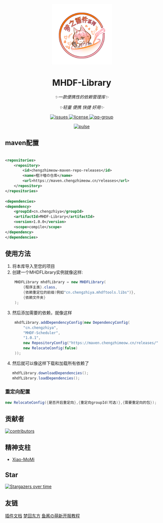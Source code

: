 <p align="center">
   <img src="./Logo.png" width="200px" height="200px" alt="MHDF-Library">
</p>

<div align="center">

# MHDF-Library

_✨一款便携性的依赖管理库✨_

_✨轻量 便携 快捷 好用✨_

</div>

<p align="center">
    <a href="https://github.com/ChengZhiMeow/MHDF-Library/issues">
        <img src="https://img.shields.io/github/issues/ChengZhiMeow/MHDF-Library?style=flat-square" alt="issues">
    </a>
    <a href="https://github.com/ChengZhiMeow/MHDF-Library/blob/main/LICENSE">
        <img src="https://img.shields.io/github/license/ChengZhiMeow/MHDF-Library?style=flat-square" alt="license">
    </a>
    <a href="https://qm.qq.com/cgi-bin/qm/qr?k=T047YB6lHNMMcMuVlK_hGBcT5HNESxMA&jump_from=webapi&authKey=0/IFGIO6xLjjHB2YKF7laLxkKWbtWbDhb1lt//m7GgbElJSWdRZ8RjbWzSsufkO6">
        <img src="https://img.shields.io/badge/QQ群-129139830-brightgreen?style=flat-square" alt="qq-group">
    </a>
</p>

<div align="center">
    <a href="https://github.com/ChengZhiMeow/MHDF-Library/pulse">
        <img src="https://repobeats.axiom.co/api/embed/e58f3e1358766291db33ba451d3e90be99811f4f.svg" alt="pulse">
    </a>
</div>

## maven配置

```xml

<repositories>
    <repository>
        <id>chengzhimeow-maven-repo-releases</id>
        <name>橙汁喵の仓库</name>
        <url>https://maven.chengzhimeow.cn/releases</url>
    </repository>
</repositories>

<dependencies>
<dependency>
    <groupId>cn.chengzhiya</groupId>
    <artifactId>MHDF-Library</artifactId>
    <version>1.0.0</version>
    <scope>compile</scope>
</dependency>
</dependencies>
```

## 使用方法

1. 将本库导入至您的项目
2. 创建一个MHDFLibrary实例就像这样:
   ```java
    MHDFLibrary mhdfLibrary = new MHDFLibrary(
        {程序主类}.class,
        {依赖重定位的前缀(例如"cn.chengzhiya.mhdftools.libs")},
        {依赖文件夹}
    );
   ```
3. 然后添加需要的依赖，就像这样
   ```java
    mhdfLibrary.addDependencyConfig(new DependencyConfig(
        "cn.chengzhiya",
        "MHDF-Scheduler",
        "1.0.1",
        new RepositoryConfig("https://maven.chengzhimeow.cn/releases/"),
        new RelocateConfig(false)
    ));
   ```
4. 然后就可以像这样下载和加载所有依赖了
   ```java
   mhdfLibrary.downloadDependencies();
   mhdfLibrary.loadDependencies();
   ```

### 重定向配置

```java
new RelocateConfig({是否开启重定向},{重定向groupId(可选)},{需要重定向的包});
```

## 贡献者

<a href="https://github.com/ChengZhiMeow/MHDF-Library/graphs/contributors">
  <img src="https://stg.contrib.rocks/image?repo=ChengZhiMeow/MHDF-Library" alt="contributors"/>
</a>

## 精神支柱

- [Xiao-MoMi](https://github.com/Xiao-MoMi)

## Star

[![Stargazers over time](https://starchart.cc/ChengZhiMeow/MHDF-Library.svg?variant=adaptive)](https://starchart.cc/ChengZhiMeow/MHDF-Library)

## 友链

<div>
    <a href="https://plugin.mhdf.cn/">插件文档</a>
    <a href="https://www.mhdf.cn/">梦回东方</a>
    <a href="https://www.yuque.com/xiaoyutang-ayhvn/rnr4ym/">鱼酱の萌新开服教程</a>
</div>
